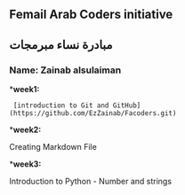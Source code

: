 ## Femail Arab Coders initiative
## مبادرة نساء مبرمجات

### Name: Zainab alsulaiman

*__week1:__

     [introduction to Git and GitHub](https://github.com/EzZainab/Facoders.git)

*__week2:__

Creating Markdown File

*__week3:__

Introduction to Python - Number and strings
